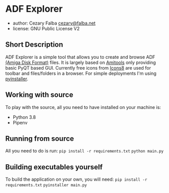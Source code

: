 # ADF Explorer

- author: Cezary Falba <cezary@falba.net>
- license: GNU Public License V2

## Short Description

ADF Explorer is a simple tool that allows you to create and browse ADF [(Amiga Disk Format)](https://en.wikipedia.org/wiki/Amiga_Disk_File) files.
It is largely based on [Amitools](https://amitools.readthedocs.io/en/latest/) only providing basic PyQT based GUI.
Currently free icons from [Icons8](https://icons8.com) are used for toolbar and files/folders in a browser.
For simple deployments I'm using [pyinstaller](https://www.pyinstaller.org).

## Working with source

To play with the source, all you need to have installed on your machine is:

- Python 3.8
- Pipenv

## Running from source

All you need to do is run:
`pip install -r requirements.txt`
`python main.py`

## Building executables yourself

To build the application on your own, you will need:
`pip install -r requirements.txt`
`pyinstaller main.py`
